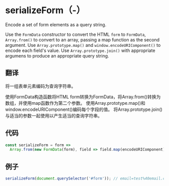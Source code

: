 # serializeForm（-）

Encode a set of form elements as a query string.

Use the `FormData` constructor to convert the HTML `form` to `FormData`, `Array.from()` to convert to an array, passing a map function as the second argument.
Use `Array.prototype.map()` and `window.encodeURIComponent()` to encode each field's value.
Use `Array.prototype.join()` with appropriate argumens to produce an appropriate query string.

## 翻译

将一组表单元素编码为查询字符串。

使用FormData构造函数将HTML form转换为FormData，将Array.from()转换为数组，并使用map函数作为第二个参数。
使用Array.prototype.map()和window.encodeURIComponent()编码每个字段的值。
将Array.prototype.join()与适当的参数一起使用以产生适当的查询字符串。

## 代码

```js
const serializeForm = form =>
  Array.from(new FormData(form), field => field.map(encodeURIComponent).join('=')).join('&');
```

## 例子

```js
serializeForm(document.querySelector('#form')); // email=test%40email.com&name=Test%20Name
```
